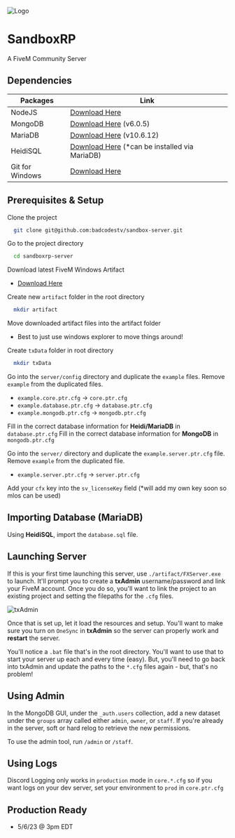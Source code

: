 ![Logo](https://i.ibb.co/Tm01NWq/banner.png)
# SandboxRP
A FiveM Community Server

## Dependencies

| Packages          | Link                                                                |
| ----------------- | ------------------------------------------------------------------ |
| NodeJS | [Download Here](https://nodejs.org/en/download?text=+) |
| MongoDB | [Download Here](https://www.mongodb.com/try/download/community) (v6.0.5) |
| MariaDB | [Download Here](https://mariadb.org/download/?t=mariadb&p=mariadb&r=10.6.12&os=windows&cpu=x86_64&pkg=msi&m=acorn) (v10.6.12)
| HeidiSQL | [Download Here](https://www.heidisql.com/download.php) (*can be installed via MariaDB)
| Git for Windows | [Download Here](https://git-scm.com/download/win)

## Prerequisites & Setup

Clone the project

```bash
  git clone git@github.com:badcodestv/sandbox-server.git
```

Go to the project directory

```bash
  cd sandboxrp-server
```

Download latest FiveM Windows Artifact
- [Download Here](https://runtime.fivem.net/artifacts/fivem/build_server_windows/master/)

Create new `artifact` folder in the root directory

```bash
  mkdir artifact
```

Move downloaded artifact files into the artifact folder
- Best to just use windows explorer to move things around!


Create `txData` folder in root directory

```bash
  mkdir txData
```

Go into the `server/config` directory and duplicate the `example` files. Remove `example` from the duplicated files.

- `example.core.ptr.cfg` -> `core.ptr.cfg`
- `example.database.ptr.cfg` -> `database.ptr.cfg`
- `example.mongodb.ptr.cfg` -> `mongodb.ptr.cfg`

Fill in the correct database information for **Heidi/MariaDB** in `database.ptr.cfg`
Fill in the correct database information for **MongoDB** in `mongodb.ptr.cfg`

Go into the `server/` directory and duplicate the `example.server.ptr.cfg` file. Remove `example` from the duplicated file.

- `example.server.ptr.cfg` -> `server.ptr.cfg`

Add your `cfx` key into the `sv_licenseKey` field (*will add my own key soon so mlos can be used)

## Importing Database (MariaDB)
Using **HeidiSQL**, import the `database.sql` file.

## Launching Server
If this is your first time launching this server, use `./artifact/FXServer.exe` to launch. It'll prompt you to create a **txAdmin** username/password and link your FiveM account. Once you do so, you'll want to link the project to an existing project and setting the filepaths for the `.cfg` files. 

![txAdmin](https://i.ibb.co/0yfp7Qt/txadmin.jpg)

Once that is set up, let it load the resources and setup. You'll want to make sure you turn on `OneSync` in **txAdmin** so the server can properly work and **restart** the server.

You'll notice a `.bat` file that's in the root directory. You'll want to use that to start your server up each and every time (easy). But, you'll need to go back into txAdmin and update the paths to the `*.cfg` files again - but, that's no problem!

## Using Admin

In the MongoDB GUI, under the `_auth.users` collection, add a new dataset under the `groups` array called either `admin`, `owner`, or `staff`. If you're already in the server, soft or hard relog to retrieve the new permissions. 

To use the admin tool, run `/admin` or `/staff`.

## Using Logs

Discord Logging only works in `production` mode in `core.*.cfg` so if you want logs on your dev server, set your environment to `prod` in `core.ptr.cfg`

## Production Ready
- 5/6/23 @ 3pm EDT